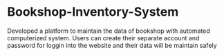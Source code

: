 # Bookshop-Inventory-System
Developed a platform to maintain the data of bookshop with automated computerized system.
Users can create their separate account and password for loggin into the website and their data will be maintain
safely 

